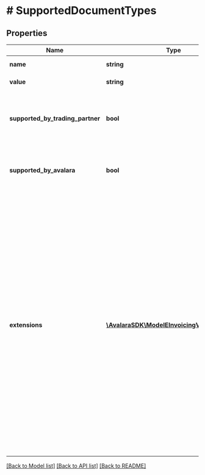# # SupportedDocumentTypes

## Properties

Name | Type | Description | Notes
------------ | ------------- | ------------- | -------------
**name** | **string** | Document type name. | [optional]
**value** | **string** | Document type value. |
**supported_by_trading_partner** | **bool** | Does trading partner support receiving this document type. |
**supported_by_avalara** | **bool** | Does avalara support exchanging this document type. | [optional]
**extensions** | [**\AvalaraSDK\ModelEInvoicingV1\Extension[]**](Extension.md) | Optional array used to carry additional metadata or configuration values that may be required by specific document types. When creating or updating a trading partner, the keys provided in the &#39;extensions&#39; attribute must be selected from a predefined list of supported extensions. Using any unsupported keys will result in a validation error. | [optional]

[[Back to Model list]](../../../README.md#models) [[Back to API list]](../../../README.md#endpoints) [[Back to README]](../../../README.md)
